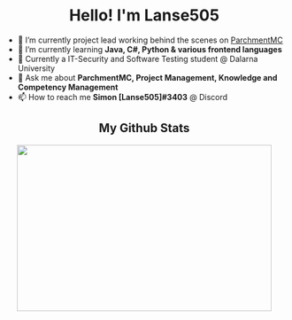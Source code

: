 <h1 align="center">Hello! I'm Lanse505 </h1>

- 🔭 I’m currently project lead working behind the scenes on [ParchmentMC](https://github.com/ParchmentMC)
- 🌱 I’m currently learning **Java, C#, Python & various frontend languages**
- 🌱 Currently a IT-Security and Software Testing student @ Dalarna University
- 💬 Ask me about **ParchmentMC, Project Management, Knowledge and Competency Management**
- 📫 How to reach me **Simon [Lanse505]#3403** @ Discord


<h2 align="center"> My Github Stats </h1>
<p align="center">
  <img width="460" height="300" src="https://github-readme-stats.vercel.app/api?username=Lanse505">
</p>
